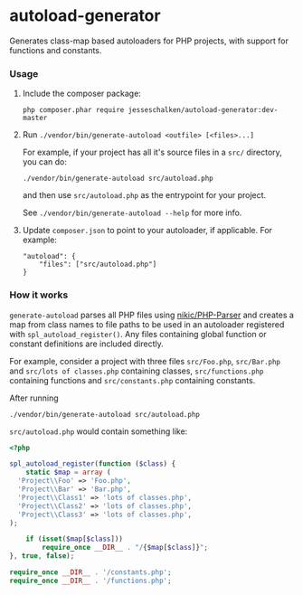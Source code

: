 # autoload-generator

Generates class-map based autoloaders for PHP projects, with support for functions and constants.

### Usage

1. Include the composer package:
    ```
    php composer.phar require jesseschalken/autoload-generator:dev-master
    ```

2. Run `./vendor/bin/generate-autoload <outfile> [<files>...]`

    For example, if your project has all it's source files in a `src/` directory, you can do:
    ```
    ./vendor/bin/generate-autoload src/autoload.php
    ```

    and then use `src/autoload.php` as the entrypoint for your project.
    
    See `./vendor/bin/generate-autoload --help` for more info.

3. Update `composer.json` to point to your autoloader, if applicable. For example:

    ```
    "autoload": {
        "files": ["src/autoload.php"]
    }
    ```

### How it works

`generate-autoload` parses all PHP files using [nikic/PHP-Parser](https://github.com/nikic/PHP-Parser) and
creates a map from class names to file paths to be used in an autoloader registered with `spl_autoload_register()`. Any
files containing global function or constant definitions are included directly.

For example, consider a project with three files `src/Foo.php`, `src/Bar.php` and `src/lots of classes.php` containing
classes, `src/functions.php` containing functions and `src/constants.php` containing constants.

After running

```
./vendor/bin/generate-autoload src/autoload.php
```

`src/autoload.php` would contain something like:

```php
<?php

spl_autoload_register(function ($class) {
    static $map = array (
  'Project\\Foo' => 'Foo.php',
  'Project\\Bar' => 'Bar.php',
  'Project\\Class1' => 'lots of classes.php',
  'Project\\Class2' => 'lots of classes.php',
  'Project\\Class3' => 'lots of classes.php',
);

    if (isset($map[$class]))
        require_once __DIR__ . "/{$map[$class]}";
}, true, false);

require_once __DIR__ . '/constants.php';
require_once __DIR__ . '/functions.php';

```
